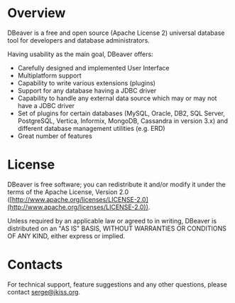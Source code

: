 # Overview

DBeaver is a free and open source (Apache License 2) universal database tool for developers and database administrators.

Having usability as the main goal, DBeaver offers:
- Carefully designed and implemented User Interface
- Multiplatform support
- Capability to write various extensions (plugins)
- Support for any database having a JDBC driver
- Capability to handle any external data source which may or may not have a JDBC driver
- Set of plugins for certain databases (MySQL, Oracle, DB2, SQL Server, PostgreSQL, Vertica, Informix, MongoDB, Cassandra in version 3.x) and different database management utilities (e.g. ERD)
- Great number of features

# License

DBeaver is free software; you can redistribute it and/or modify it under the terms of the Apache License, Version 2.0 ([http://www.apache.org/licenses/LICENSE-2.0](http://www.apache.org/licenses/LICENSE-2.0)).

Unless required by an applicable law or agreed to in writing, DBeaver is distributed on an "AS IS" BASIS, WITHOUT WARRANTIES OR CONDITIONS OF ANY KIND, either express or implied.

# Contacts

For technical support, feature suggestions and any other questions, please contact serge@jkiss.org.